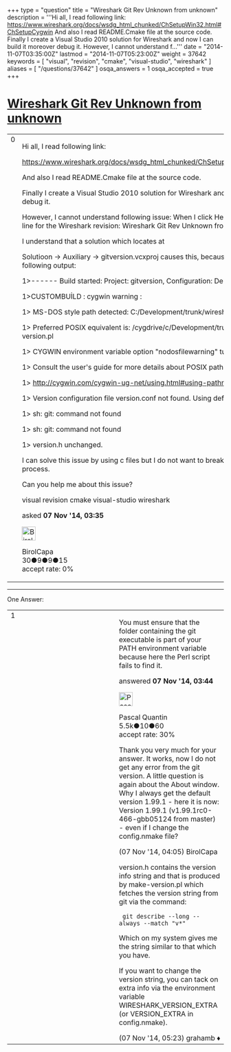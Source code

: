 +++
type = "question"
title = "Wireshark Git Rev Unknown from unknown"
description = '''Hi all, I read following link: https://www.wireshark.org/docs/wsdg_html_chunked/ChSetupWin32.html#ChSetupCygwin And also I read README.Cmake file at the source code. Finally I create a Visual Studio 2010 solution for Wireshark and now I can build it moreover debug it.  However, I cannot understand f...'''
date = "2014-11-07T03:35:00Z"
lastmod = "2014-11-07T05:23:00Z"
weight = 37642
keywords = [ "visual", "revision", "cmake", "visual-studio", "wireshark" ]
aliases = [ "/questions/37642" ]
osqa_answers = 1
osqa_accepted = true
+++

<div class="headNormal">

# [Wireshark Git Rev Unknown from unknown](/questions/37642/wireshark-git-rev-unknown-from-unknown)

</div>

<div id="main-body">

<div id="askform">

<table id="question-table" style="width:100%;"><colgroup><col style="width: 50%" /><col style="width: 50%" /></colgroup><tbody><tr class="odd"><td style="width: 30px; vertical-align: top"><div class="vote-buttons"><span id="post-37642-upvote" class="ajax-command post-vote up" rel="nofollow" title="I like this post (click again to cancel)"> </span><div id="post-37642-score" class="post-score" title="current number of votes">0</div><span id="post-37642-downvote" class="ajax-command post-vote down" rel="nofollow" title="I dont like this post (click again to cancel)"> </span> <span id="favorite-mark" class="ajax-command favorite-mark" rel="nofollow" title="mark/unmark this question as favorite (click again to cancel)"> </span><div id="favorite-count" class="favorite-count"></div></div></td><td><div id="item-right"><div class="question-body"><p>Hi all, I read following link:</p><p><a href="https://www.wireshark.org/docs/wsdg_html_chunked/ChSetupWin32.html#ChSetupCygwin">https://www.wireshark.org/docs/wsdg_html_chunked/ChSetupWin32.html#ChSetupCygwin</a></p><p>And also I read README.Cmake file at the source code.</p><p>Finally I create a Visual Studio 2010 solution for Wireshark and now I can build it moreover debug it.</p><p>However, I cannot understand following issue: When I click Help -&gt; About, I see following line for the Wireshark revision: Wireshark Git Rev Unknown from unknown</p><p>I understand that a solution which locates at</p><p>Solutioon -&gt; Auxiliary -&gt; gitversion.vcxproj causes this, because when I build it it gives following output:</p><p>1&gt;------ Build started: Project: gitversion, Configuration: Debug x64 ------</p><p>1&gt;CUSTOMBUİLD : cygwin warning :</p><p>1&gt; MS-DOS style path detected: C:/Development/trunk/wireshark/make-version.pl</p><p>1&gt; Preferred POSIX equivalent is: /cygdrive/c/Development/trunk/wireshark/make-version.pl</p><p>1&gt; CYGWIN environment variable option "nodosfilewarning" turns off this warning.</p><p>1&gt; Consult the user's guide for more details about POSIX paths:</p><p>1&gt; <a href="http://cygwin.com/cygwin-ug-net/using.html#using-pathnames">http://cygwin.com/cygwin-ug-net/using.html#using-pathnames</a></p><p>1&gt; Version configuration file version.conf not found. Using defaults.</p><p>1&gt; sh: git: command not found</p><p>1&gt; sh: git: command not found</p><p>1&gt; version.h unchanged.</p><p>I can solve this issue by using c files but I do not want to break down the automaci cmake process.</p><p>Can you help me about this issue?</p></div><div id="question-tags" class="tags-container tags"><span class="post-tag tag-link-visual" rel="tag" title="see questions tagged &#39;visual&#39;">visual</span> <span class="post-tag tag-link-revision" rel="tag" title="see questions tagged &#39;revision&#39;">revision</span> <span class="post-tag tag-link-cmake" rel="tag" title="see questions tagged &#39;cmake&#39;">cmake</span> <span class="post-tag tag-link-visual-studio" rel="tag" title="see questions tagged &#39;visual-studio&#39;">visual-studio</span> <span class="post-tag tag-link-wireshark" rel="tag" title="see questions tagged &#39;wireshark&#39;">wireshark</span></div><div id="question-controls" class="post-controls"></div><div class="post-update-info-container"><div class="post-update-info post-update-info-user"><p>asked <strong>07 Nov '14, 03:35</strong></p><img src="https://secure.gravatar.com/avatar/6257a856e7271c04dd39469c7a5332ee?s=32&amp;d=identicon&amp;r=g" class="gravatar" width="32" height="32" alt="BirolCapa&#39;s gravatar image" /><p><span>BirolCapa</span><br />
<span class="score" title="30 reputation points">30</span><span title="9 badges"><span class="badge1">●</span><span class="badgecount">9</span></span><span title="9 badges"><span class="silver">●</span><span class="badgecount">9</span></span><span title="15 badges"><span class="bronze">●</span><span class="badgecount">15</span></span><br />
<span class="accept_rate" title="Rate of the user&#39;s accepted answers">accept rate:</span> <span title="BirolCapa has no accepted answers">0%</span></p></div></div><div id="comments-container-37642" class="comments-container"></div><div id="comment-tools-37642" class="comment-tools"></div><div class="clear"></div><div id="comment-37642-form-container" class="comment-form-container"></div><div class="clear"></div></div></td></tr></tbody></table>

------------------------------------------------------------------------

<div class="tabBar">

<span id="sort-top"></span>

<div class="headQuestions">

One Answer:

</div>

</div>

<span id="37643"></span>

<div id="answer-container-37643" class="answer accepted-answer">

<table style="width:100%;"><colgroup><col style="width: 50%" /><col style="width: 50%" /></colgroup><tbody><tr class="odd"><td style="width: 30px; vertical-align: top"><div class="vote-buttons"><span id="post-37643-upvote" class="ajax-command post-vote up" rel="nofollow" title="I like this post (click again to cancel)"> </span><div id="post-37643-score" class="post-score" title="current number of votes">1</div><span id="post-37643-downvote" class="ajax-command post-vote down" rel="nofollow" title="I dont like this post (click again to cancel)"> </span> <span class="accept-answer on" rel="nofollow" title="BirolCapa has selected this answer as the correct answer"> </span></div></td><td><div class="item-right"><div class="answer-body"><p>You must ensure that the folder containing the git executable is part of your PATH environment variable because here the Perl script fails to find it.</p></div><div class="answer-controls post-controls"></div><div class="post-update-info-container"><div class="post-update-info post-update-info-user"><p>answered <strong>07 Nov '14, 03:44</strong></p><img src="https://secure.gravatar.com/avatar/713f24fd877861260b71ecd455018625?s=32&amp;d=identicon&amp;r=g" class="gravatar" width="32" height="32" alt="Pascal%20Quantin&#39;s gravatar image" /><p><span>Pascal Quantin</span><br />
<span class="score" title="5544 reputation points"><span>5.5k</span></span><span title="10 badges"><span class="silver">●</span><span class="badgecount">10</span></span><span title="60 badges"><span class="bronze">●</span><span class="badgecount">60</span></span><br />
<span class="accept_rate" title="Rate of the user&#39;s accepted answers">accept rate:</span> <span title="Pascal Quantin has 92 accepted answers">30%</span></p></div></div><div id="comments-container-37643" class="comments-container"><span id="37644"></span><div id="comment-37644" class="comment"><div id="post-37644-score" class="comment-score"></div><div class="comment-text"><p>Thank you very much for your answer. It works, now I do not get any error from the git version. A little question is again about the About window. Why I always get the default version 1.99.1 - here it is now: Version 1.99.1 (v1.99.1rc0-466-gbb05124 from master) - even if I change the config.nmake file?</p></div><div id="comment-37644-info" class="comment-info"><span class="comment-age">(07 Nov '14, 04:05)</span> <span class="comment-user userinfo">BirolCapa</span></div></div><span id="37647"></span><div id="comment-37647" class="comment"><div id="post-37647-score" class="comment-score"></div><div class="comment-text"><p>version.h contains the version info string and that is produced by make-version.pl which fetches the version string from git via the command:</p><p><code> git describe --long --always --match "v*"</code></p><p>Which on my system gives me the string similar to that which you have.</p><p>If you want to change the version string, you can tack on extra info via the environment variable WIRESHARK_VERSION_EXTRA (or VERSION_EXTRA in config.nmake).</p></div><div id="comment-37647-info" class="comment-info"><span class="comment-age">(07 Nov '14, 05:23)</span> <span class="comment-user userinfo">grahamb ♦</span></div></div></div><div id="comment-tools-37643" class="comment-tools"></div><div class="clear"></div><div id="comment-37643-form-container" class="comment-form-container"></div><div class="clear"></div></div></td></tr></tbody></table>

</div>

<div class="paginator-container-left">

</div>

</div>

</div>

